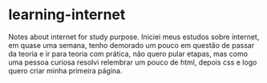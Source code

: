 # learning-internet
Notes about internet for study purpose.
Iniciei meus estudos sobre internet, em quase uma semana, tenho demorado um pouco em questão de passar da teoria e ir para teoria com prática, não quero pular etapas, mas como uma pessoa curiosa resolvi relembrar um pouco de html, depois css e logo quero criar minha primeira página. 
